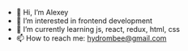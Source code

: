 - 👋 Hi, I’m Alexey 
- 👀 I’m interested in frontend development
- 🌱 I’m currently learning js, react, redux, html, css
- 📫 How to reach me: hydrombee@gmail.com

<!---
Hydrobee3000/Hydrobee3000 is a ✨ special ✨ repository because its `README.md` (this file) appears on your GitHub profile.
You can click the Preview link to take a look at your changes.
--->
